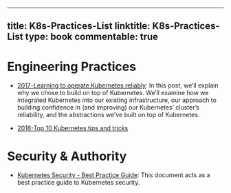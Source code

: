 
---
title: K8s-Practices-List
linktitle: K8s-Practices-List
type: book
commentable: true
---

# Engineering Practices

- [2017-Learning to operate Kubernetes reliably](https://stripe.com/blog/operating-kubernetes): In this post, we’ll explain why we chose to build on top of Kubernetes. We’ll examine how we integrated Kubernetes into our existing infrastructure, our approach to building confidence in (and improving) our Kubernetes’ cluster’s reliability, and the abstractions we’ve built on top of Kubernetes.

- [2018-Top 10 Kubernetes tips and tricks](https://hackernoon.com/top-10-kubernetes-tips-and-tricks-27528c2d0222?source=linkShare-fe48c4221a4c-1516862034)

# Security & Authority

- [Kubernetes Security - Best Practice Guide](https://github.com/freach/kubernetes-security-best-practice): This document acts as a best practice guide to Kubernetes security.

    
